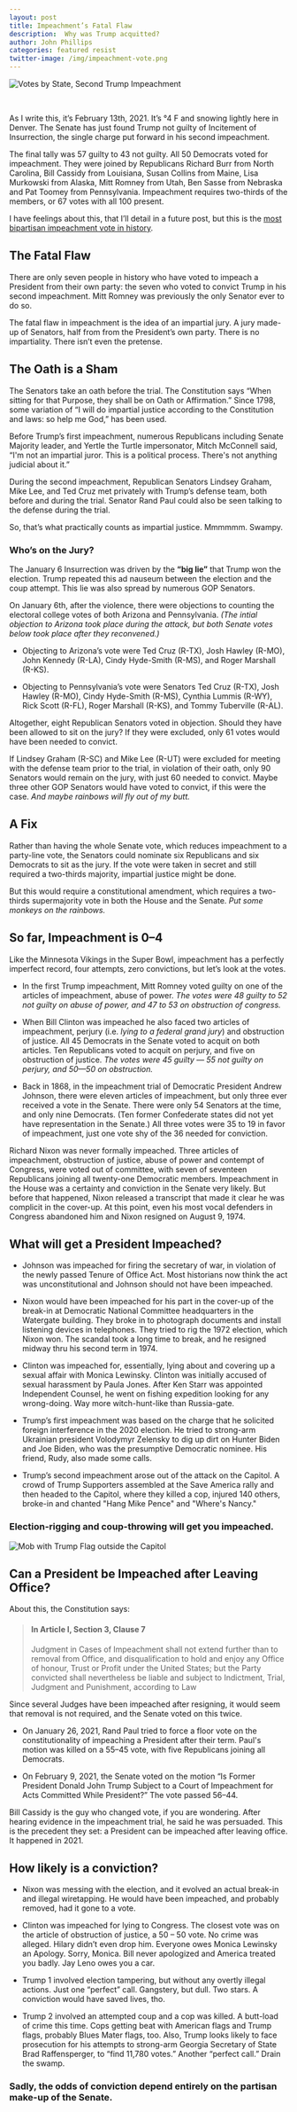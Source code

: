 ```yaml
---
layout: post
title: Impeachment’s Fatal Flaw
description:  Why was Trump acquitted?
author: John Phillips
categories: featured resist
twitter-image: /img/impeachment-vote.png
---
```


<div>
<img src="/img/impeachment-vote.png" class="full-width " alt="Votes by State, Second Trump Impeachment">
<p>&nbsp;</p>
</div>

As I write this, it’s February 13th, 2021. It’s °4 F and snowing lightly here in Denver. The Senate has just found Trump not guilty of Incitement of Insurrection, the single charge put forward in his second impeachment. 

The final tally was 57 guilty to 43 not guilty. All 50 Democrats voted for impeachment. They were joined by Republicans Richard Burr from North Carolina, Bill Cassidy from Louisiana, Susan Collins from Maine, Lisa Murkowski from Alaska, Mitt Romney from Utah, Ben Sasse from Nebraska and Pat Toomey from Pennsylvania. Impeachment requires two-thirds of the members, or 67 votes with all 100 present.

I have feelings about this, that I’ll detail in a future post, but this is the <a href="#so-far-impeachment-is-04">most bipartisan impeachment vote in history</a>. 

## The Fatal Flaw

There are only seven people in history who have voted to impeach a President from their own party: the seven who voted to convict Trump in his second impeachment. Mitt Romney was previously the only Senator ever to do so.

The fatal flaw in impeachment is the idea of an impartial jury. A jury made-up of Senators, half from from the President’s own party. There is no impartiality. There isn’t even the pretense. 

## The Oath is a Sham

The Senators take an oath before the trial. The Constitution says “When sitting for that Purpose, they shall be on Oath or Affirmation.” Since 1798, some variation of “I will do impartial justice according to the Constitution and laws: so help me God,” has been used.

Before Trump’s first impeachment, numerous Republicans including Senate Majority leader, and Yertle the Turtle impersonator, Mitch McConnell said, “I'm not an impartial juror. This is a political process. There's not anything judicial about it.”

During the second impeachment, Republican Senators Lindsey Graham, Mike Lee, and Ted Cruz met privately with Trump’s defense team, both before and during the trial. Senator Rand Paul could also be seen talking to the defense during the trial.

So, that’s what practically counts as impartial justice. Mmmmmm. Swampy.

### Who’s on the Jury?

The January 6 Insurrection was driven by the **“big lie”** that Trump won the election. Trump repeated this ad nauseum between the election and the coup attempt. This lie was also spread by numerous GOP Senators. 

On January 6th, after the violence, there were objections to counting the electoral college votes of both Arizona and Pennsylvania. *(The intial objection to Arizona took place during the attack, but both Senate votes below took place after they reconvened.)*

* Objecting to Arizona’s vote were Ted Cruz (R-TX), Josh Hawley (R-MO), John Kennedy (R-LA), Cindy Hyde-Smith (R-MS), and Roger Marshall (R-KS). 

* Objecting to Pennsylvania’s vote were Senators Ted Cruz (R-TX), Josh Hawley (R-MO), Cindy Hyde-Smith (R-MS), Cynthia Lummis (R-WY), Rick Scott (R-FL), Roger Marshall (R-KS), and Tommy Tuberville (R-AL). 

Altogether, eight Republican Senators voted in objection. Should they have been allowed to sit on the jury? If they were excluded, only 61 votes would have been needed to convict. 

If Lindsey Graham (R-SC) and Mike Lee (R-UT) were excluded for meeting with the defense team prior to the trial, in violation of their oath, only 90 Senators would remain on the jury, with just 60 needed to convict. Maybe three other GOP Senators would have voted to convict, if this were the case. *And maybe rainbows will fly out of my butt.*

## A Fix

Rather than having the whole Senate vote, which reduces impeachment to a party-line vote, the Senators could nominate six Republicans and six Democrats to sit as the jury. If the vote were taken in secret and still required a two-thirds majority, impartial justice might be done.

But this would require a constitutional amendment, which requires a two-thirds supermajority vote in both the House and the Senate. *Put some monkeys on the rainbows.* 

## So far, Impeachment is 0–4

Like the Minnesota Vikings in the Super Bowl, impeachment has a perfectly imperfect record, four attempts, zero convictions, but let’s look at the votes.

* In the first Trump impeachment, Mitt Romney voted guilty on one of the articles of impeachment, abuse of power. *The votes were 48 guilty to 52 not guilty on abuse of power, and 47 to 53 on obstruction of congress.*

* When Bill Clinton was impeached he also faced two articles of impeachment, perjury (i.e. *lying to a federal grand jury*) and obstruction of justice. All 45 Democrats in the Senate voted to acquit on both articles. Ten Republicans voted to acquit on perjury, and five on obstruction of justice. *The votes were 45 guilty — 55 not guilty on perjury, and 50—50 on obstruction.*

* Back in 1868, in the impeachment trial of Democratic President Andrew Johnson, there were eleven articles of impeachment, but only three ever received a vote in the Senate. There were only 54 Senators at the time, and only nine Democrats. (Ten former Confederate states did not yet have representation in the Senate.) All three votes were 35 to 19 in favor of impeachment, just one vote shy of the 36 needed for conviction. 

Richard Nixon was never formally impeached. Three articles of impeachment, obstruction of justice, abuse of power and contempt of Congress, were voted out of committee, with seven of seventeen Republicans joining all twenty-one Democratic members. Impeachment in the House was a certainty and conviction in the Senate very likely. But before that happened, Nixon released a transcript that made it clear he was complicit in the cover-up. At this point, even his most vocal defenders in Congress abandoned him and Nixon resigned on August 9, 1974.


## What will get a President Impeached?

* Johnson was impeached for firing the secretary of war, in violation of the newly passed Tenure of Office Act. Most historians now think the act was unconstitutional and Johnson should not have been impeached. 

* Nixon would have been impeached for his part in the cover-up of the break-in at Democratic National Committee headquarters in the Watergate building. They broke in to photograph documents and install listening devices in telephones. They tried to rig the 1972 election, which Nixon won. The scandal took a long time to break, and he resigned midway thru his second term in 1974.

* Clinton was impeached for, essentially, lying about and covering up a sexual affair with Monica Lewinsky. Clinton was initially accused of sexual harassment by Paula Jones. After Ken Starr was appointed Independent Counsel, he went on fishing expedition looking for any wrong-doing. Way more witch-hunt-like than Russia-gate.

* Trump’s first impeachment was based on the charge that he solicited foreign interference in the 2020 election. He tried to strong-arm Ukrainian president Volodymyr Zelensky to dig up dirt on Hunter Biden and Joe Biden, who was the presumptive Democratic nominee. His friend, Rudy, also made some calls. 

* Trump’s second impeachment arose out of the attack on the Capitol. A crowd of Trump Supporters assembled at the Save America rally and then headed to the Capitol, where they killed a cop, injured 140 others, broke-in and chanted "Hang Mike Pence" and "Where's Nancy."

### Election-rigging and coup-throwing will get you impeached.

<div>
<img src="/img/mob-outside-capitol.jpg" class="full-width" alt="Mob with Trump Flag outside the Capitol">
<br>
</div>

## Can a President be Impeached after Leaving Office? 

About this, the Constitution says:

> #### In Article I, Section 3, Clause 7
> Judgment in Cases of Impeachment shall not extend further than to removal from Office, and disqualification to hold and enjoy any Office of honour, Trust or Profit under the United States; but the Party convicted shall nevertheless be liable and subject to Indictment, Trial, Judgment and Punishment, according to Law

Since several Judges have been impeached after resigning, it would seem that removal is not required, and the Senate voted on this twice. 

* On January 26, 2021, Rand Paul tried to force a floor vote on the constitutionality of impeaching a President after their term. Paul's motion was killed on a 55–45 vote, with five Republicans joining all Democrats.

* On February 9, 2021, the Senate voted on the motion “Is Former President Donald John Trump Subject to a Court of Impeachment for Acts Committed While President?” The vote passed 56–44. 

Bill Cassidy is the guy who changed vote, if you are wondering. After hearing evidence in the impeachment trial, he said he was persuaded. This is the precedent they set: a President can be impeached after leaving office. It happened in 2021.

## How likely is a conviction?

* Nixon was messing with the election, and it evolved an actual break-in and illegal wiretapping. He would have been impeached, and probably removed, had it gone to a vote.

* Clinton was impeached for lying to Congress. The closest vote was on the article of obstruction of justice, a 50 – 50 vote. No crime was alleged. Hilary didn’t even drop him. Everyone owes Monica Lewinsky an Apology. Sorry, Monica. Bill never apologized and America treated you badly. Jay Leno owes you a car.

* Trump 1 involved election tampering, but without any overtly illegal actions. Just one “perfect” call. Gangstery, but dull. Two stars. A conviction would have saved lives, tho. 

* Trump 2 involved an attempted coup and a cop was killed. A butt-load of crime this time. Cops getting beat with American flags and Trump flags, probably Blues Mater flags, too. Also, Trump looks likely to face prosecution for his attempts to strong-arm Georgia Secretary of State Brad Raffensperger, to “find 11,780 votes.” Another “perfect call.” Drain the swamp. 

### Sadly, the odds of conviction depend entirely on the partisan make-up of the Senate.
















